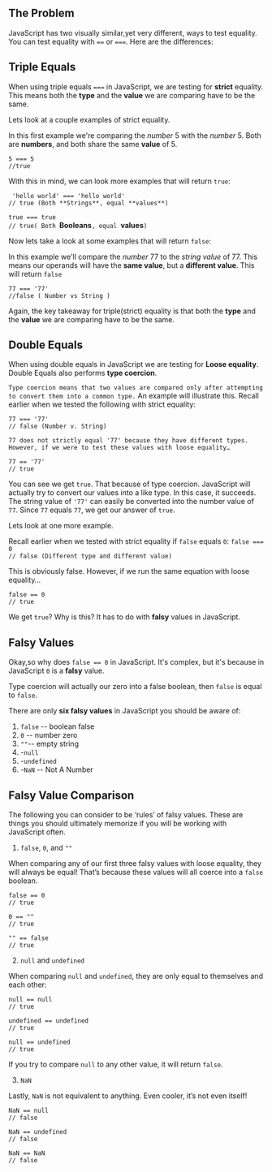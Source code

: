 ## The Problem

JavaScript has two visually similar,yet very different, ways to test equality. <br>
You can test equality with `==` or `===`. Here are the differences:

## Triple Equals

When using triple equals `===` in JavaScript, we are testing for **strict** equality. This means both the **type** and the **value** we are comparing have to be the same.

Lets look at a couple examples of strict equality. 

In this first example we're comparing the *number* 5 with the *number* 5. Both are **numbers**, and both share the same **value** of 5.

`5 === 5` <br>
`//true`

With this in mind, we can look more examples that will return `true`:

` 'hello world' === 'hello world'`<br>
`// true (Both **Strings**, equal **values**)` <br>

`true === true` <br>
`// true( Both `**Booleans**`, equal `**values**`)`<br>

Now lets take a look at some examples that will return `false`:

In this example we'll compare the *number* 77 to the *string value* of 77. This means our operands will have the **same value**, but a **different value**. This will return `false`

`77 === '77'`<br>
`//false ( Number vs String )`

Again, the key takeaway for triple(strict) equality is that both the **type** and the **value** we are comparing have to be the same.

## Double Equals

When using double equals in JavaScript we are testing for **Loose equality**. Double Equals also performs **type coercion**.

`Type coercion means that two values are compared only after attempting to convert them into a common type.`
An example will illustrate this. Recall earlier when we tested the following with strict equality:

`77 === '77'`<br>
`// false (Number v. String)`

`77 does not strictly equal '77' because they have different types. However, if we were to test these values with loose equality…`

`77 == '77'`<br>
`// true` <br>

You can see we get `true`. That because of type coercion. JavaScript will actually try to convert our values into a like type. In this case, it succeeds. The string value of `'77'` can easily be converted into the number value of `77`. Since `77` equals `77`, we get our answer of `true`.

Lets look at one more example.

Recall earlier when we tested with strict equality if `false` equals `0`:
`false === 0`<br>
`// false (Different type and different value)`<br>

This is obviously false. However, if we run the same equation with loose equality…

`false == 0`<br>
`// true`<br>

We get `true`? Why is this? It has to do with **falsy** values in JavaScript.

## Falsy Values

Okay,so why does `false == 0` in JavaScript. It's complex, but it's because in JavaScript `0` is a **falsy** value.

Type coercion will actually our zero into a false boolean, then `false` is equal to `false`.

There are only **six falsy values** in JavaScript you should be aware of:

1. `false` -- boolean false <br>
2. `0` -- number zero<br>
3. `""`-- empty string<br>
4. -`null`<br>
5. -`undefined`<br>
6. -`NaN` -- Not A Number<br>

## Falsy Value Comparison

The following you can consider to be ‘rules’ of falsy values. These are things you should ultimately memorize if you will be working with JavaScript often.

1. `false`, `0`, and `""`

When comparing any of our first three falsy values with loose equality, they will always be equal! That’s because these values will all coerce into a `false` boolean.

`false == 0`<br>
`// true`<br>

`0 == ""`<br>
`// true`<br>

`"" == false`<br>
`// true`<br>

2. `null` and `undefined`

When comparing `null` and `undefined`, they are only equal to themselves and each other:

`null == null`<br>
`// true`<br>

`undefined == undefined`<br>
`// true`<br>


`null == undefined`<br>
`// true`<br>

If you try to compare `null` to any other value, it will return `false`.

3. `NaN`

Lastly, `NaN` is not equivalent to anything. Even cooler, it’s not even itself!

`NaN == null`<br>
`// false`<br>

`NaN == undefined`<br>
`// false`<br>

`NaN == NaN`<br>
`// false`<br>